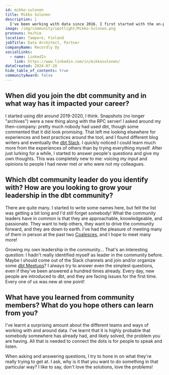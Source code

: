 ```yaml
---
id: mikko-sulonen
title: Mikko Sulonen
description: |
  I've been working with data since 2016. I first started with the on-prem SQL Server S-stack of SSIS, SSAS, SSRS. I did some QlikView and Qlik Sense, and some Power BI. Nowadays, I work mostly with Snowflake, Databricks, Azure, and dbt, of course. While tools and languages have come and gone, SQL has stayed. I've been a consultant for all of my professional life.
image: /img/community/spotlight/Mikko-Sulonen.png
pronouns: he/him
location: Tampere, Finland
jobTitle: Data Architect, Partner
companyName: Recordly Oy
socialLinks:
  - name: LinkedIn
    link: https://www.linkedin.com/in/mikkosulonen/
dateCreated: 2024-07-28
hide_table_of_contents: true
communityAward: false
---
```


## When did you join the dbt community and in what way has it impacted your career?

I started using dbt around 2019-2020, I think. Snapshots (no longer "archives") were a new thing along with the RPC server! I asked around my then-company: pretty much nobody had used dbt, though some commented that it did look promising. That left me looking elsewhere for experiences and best practices around the tool, and I found different blog writers and eventually the [dbt Slack](https://www.getdbt.com/community/join-the-community). I quickly noticed I could learn much more from the experiences of others than by trying everything myself. After just lurking for a while, I started to answer people's questions and give my own thoughts. This was completely new to me: voicing my input and opinions to people I had never met or who were not my colleagues.

## Which dbt community leader do you identify with? How are you looking to grow your leadership in the dbt community?

There are quite many. I started to write some names here, but felt the list was getting a bit long and I'd still forget somebody! What the community leaders have in common is that they are approachable, knowledgeable, and passionate. They want to help others, they want to drive the community forward, and they are down to earth. I've had the pleasure of meeting many of them in person at the past two [Coalesces](https://coalesce.getdbt.com/), and I hope to meet many more!

Growing my own leadership in the community... That's an interesting question: I hadn't really identified myself as leader in the community before. Maybe I should come out of the Slack channels and join and/or organize some [dbt Meetups](https://www.meetup.com/pro/dbt/)? I always try to answer even the simplest questions, even if they've been answered a hundred times already. Every day, new people are introduced to dbt, and they are facing issues for the first time. Every one of us was new at one point!

## What have you learned from community members? What do you hope others can learn from you?

I've learnt a surprising amount about the different teams and ways of working with and around data. I've learnt that it is highly probable that somebody somewhere has already had, and likely solved, the problem you are having. All that is needed to connect the dots is for people to speak and listen.

When asking and answering questions, I try to hone in on what they're really trying to get at. I ask, why is it that you want to do something in that particular way? I like to say, don't love the solutions, love the problems!

